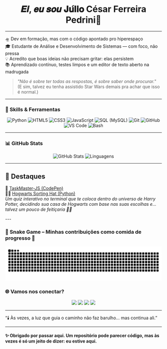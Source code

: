 <!-- readme especial do juliooeboy -->

<h1 align="center">𝑬𝒊, 𝒆𝒖 𝒔𝒐𝒖 𝐉𝐮́𝐥𝐢𝐨 César Ferreira Pedrini👋</h1>

---

🛸 Dev em formação, mas com o código apontado pro hiperespaço  
🎓 Estudante de Análise e Desenvolvimento de Sistemas — com foco, não pressa  
💡 Acredito que boas ideias não precisam gritar: elas persistem  
📚 Aprendizado contínuo, testes limpos e um editor de texto aberto na madrugada  

> *"Não é sobre ter todas as respostas, é sobre saber onde procurar."*  
> (E sim, talvez eu tenha assistido Star Wars demais pra achar que isso é normal.)

---

### 🧰 Skills & Ferramentas

<div align="center">
  <img src="https://cdn.jsdelivr.net/gh/devicons/devicon/icons/python/python-original.svg" width="40" alt="Python" />
  <img src="https://cdn.jsdelivr.net/gh/devicons/devicon/icons/html5/html5-original.svg" width="40" alt="HTML5" />
  <img src="https://cdn.jsdelivr.net/gh/devicons/devicon/icons/css3/css3-original.svg" width="40" alt="CSS3" />
  <img src="https://cdn.jsdelivr.net/gh/devicons/devicon/icons/javascript/javascript-original.svg" width="40" alt="JavaScript" />
  <img src="https://cdn.jsdelivr.net/gh/devicons/devicon/icons/mysql/mysql-original.svg" width="40" alt="SQL (MySQL)" />
  <img src="https://cdn.jsdelivr.net/gh/devicons/devicon/icons/git/git-original.svg" width="40" alt="Git" />
  <img src="https://cdn.jsdelivr.net/gh/devicons/devicon/icons/github/github-original.svg" width="40" alt="GitHub" />
  <img src="https://cdn.jsdelivr.net/gh/devicons/devicon/icons/vscode/vscode-original.svg" width="40" alt="VS Code" />
  <img src="https://cdn.jsdelivr.net/gh/devicons/devicon/icons/bash/bash-original.svg" width="40" alt="Bash" />
</div>

---

### 📊 GitHub Stats

<p align="center">
  <img src="https://github-readme-stats.vercel.app/api?username=JulioOEboy&show_icons=true&theme=tokyonight" alt="GitHub Stats" />
  <img src="https://github-readme-stats.vercel.app/api/top-langs/?username=JulioOEboy&layout=compact&theme=tokyonight" alt="Linguagens" />
</p>

---

## 💼 Destaques

<p> 🔗 <a href="https://codepen.io/JulioOEBoy/pen/qEBzqov" target="_blank">TaskMaster-JS (CodePen)</a><br> 🧙‍♂️ <a href="https://github.com/JulioOEBoy/hogwarts-sorting-hat/blob/main/hogwarts-sorting-hat.py" target="_blank">Hogwarts Sorting Hat (Python)</a><br> <em>Um quiz interativo no terminal que te coloca dentro do universo de Harry Potter, decidindo sua casa de Hogwarts com base nas suas escolhas e... talvez um pouco de feitiçaria 👀✨</em> </p>
---

### 🐍 Snake Game – Minhas contribuições como comida de progresso 🍎

![snake gif](https://github.com/JulioOEboy/JulioOEboy/blob/output/github-contribution-grid-snake.svg)


### 🌐 Vamos nos conectar?

<p align="center">
  <a href="https://github.com/JulioOEboy"><img src="https://img.shields.io/badge/GitHub-JulioOEboy-181717?style=for-the-badge&logo=github" /></a>
  <a href="mailto:jcpcgame8@gmail.com"><img src="https://img.shields.io/badge/Email-jcpcgame8@gmail.com-D14836?style=for-the-badge&logo=gmail" /></a>
  <a href="https://www.instagram.com/juulio_c3sar/"><img src="https://img.shields.io/badge/Instagram-@juulio_c3sar-E4405F?style=for-the-badge&logo=instagram" /></a>
  <a href="https://www.linkedin.com/in/júlio-césar-ferreira-pedrini-176ba5271/"><img src="https://img.shields.io/badge/LinkedIn-Júlio César-0A66C2?style=for-the-badge&logo=linkedin" /></a>
</p>

---

“🕯️ Às vezes, a luz que guia o caminho não faz barulho... mas continua ali.”

---

#### ✨ Obrigado por passar aqui. Um repositório pode parecer código, mas às vezes é só um jeito de dizer: eu estive aqui.


